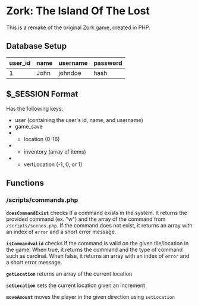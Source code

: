 # Zork: The Island Of The Lost

This is a remake of the original Zork game, created in PHP.

## Database Setup

| user_id | name | username | password |
| ------- | ---- | -------- | -------- |
| 1       | John | johndoe  | hash     |

## $\_SESSION Format

Has the following keys:

- user (containing the user's id, name, and username)
- game_save
- - location (0-16)
- - inventory (array of items)
- - vertLocation (-1, 0, or 1)

## Functions

### /scripts/commands.php

**`doesCommandExist`** checks if a command exists in the system. It returns the provided command (ex. "w") and the array of the command from `/scripts/scenes.php`. If the command does not exist, it returns an array with an index of `error` and a short error message.

**`isCommandvalid`** checks if the command is valid on the given tile/location in the game. When true, it returns the command and the type of command such as cardinal. When false, it returns an array with an index of `error` and a short error message.

**`getLocation`** returns an array of the current location

**`setLocation`** sets the current location given an increment

**`moveAmount`** moves the player in the given direction using `setLocation`
